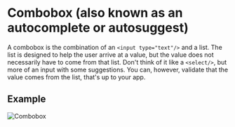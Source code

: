<script setup>
  import React from './react.md';
</script>

# Combobox (also known as an autocomplete or autosuggest)

A combobox is the combination of an `<input type="text"/>` and a list. The list is designed to help the user arrive at a value, but the value does not necessarily have to come from that list. Don't think of it like a `<select/>`, but more of an input with some suggestions. You can, however, validate that the value comes from the list, that's up to your app.

<components-status react='released' />

## Example

![Combobox](/combobox.png)

<tabs-content>
  <template #usage>
  </template>
  <template #react>
   <react />
  </template>
  <template #vue>
  </template>
  <template #elements>
  </template>
</tabs-content>